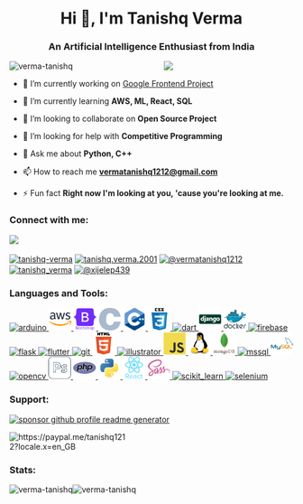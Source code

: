 <h1 align="center">Hi 👋, I'm Tanishq Verma</h1>
<h3 align="center">An Artificial Intelligence Enthusiast from India</h3>
<img align='right' src="https://media.giphy.com/media/M9gbBd9nbDrOTu1Mqx/giphy.gif" width="230">

<p align="left"> <img src="https://komarev.com/ghpvc/?username=verma-tanishq&label=Profile%20views&color=0e75b6&style=flat" alt="verma-tanishq" /> </p>

- 🔭 I’m currently working on [Google Frontend Project](https://github.com/verma-tanishq/HarvardX-CS50W)

- 🌱 I’m currently learning **AWS, ML, React, SQL**

- 👯 I’m looking to collaborate on **Open Source Project**

- 🤝 I’m looking for help with **Competitive Programming**

- 💬 Ask me about **Python, C++**

- 📫 How to reach me **vermatanishq1212@gmail.com**

- ⚡ Fun fact **Right now I'm looking at you, 'cause you're looking at me.**
<!-- BLOG-POST-LIST:START -->
<!-- BLOG-POST-LIST:END -->

<h3 align="left">Connect with me: </h3><img src="https://media.giphy.com/media/LnQjpWaON8nhr21vNW/giphy.gif" width="60">
<p align="left">
<a href="https://linkedin.com/in/tanishq-verma" target="blank"><img align="center" src="https://cdn.jsdelivr.net/npm/simple-icons@3.0.1/icons/linkedin.svg" alt="tanishq-verma" height="30" width="40" /></a>
<a href="https://fb.com/tanishq.verma.2001" target="blank"><img align="center" src="https://cdn.jsdelivr.net/npm/simple-icons@3.0.1/icons/facebook.svg" alt="tanishq.verma.2001" height="30" width="40" /></a>
<a href="https://medium.com/@vermatanishq1212" target="blank"><img align="center" src="https://cdn.jsdelivr.net/npm/simple-icons@3.0.1/icons/medium.svg" alt="@vermatanishq1212" height="30" width="40" /></a>
<a href="https://www.codechef.com/users/tanishq_verma" target="blank"><img align="center" src="https://cdn.jsdelivr.net/npm/simple-icons@3.1.0/icons/codechef.svg" alt="tanishq_verma" height="30" width="40" /></a>
<a href="https://www.hackerrank.com/@xijelep439" target="blank"><img align="center" src="https://cdn.jsdelivr.net/npm/simple-icons@3.0.1/icons/hackerrank.svg" alt="@xijelep439" height="30" width="40" /></a>
</p>

<h3 align="left">Languages and Tools:</h3>
<p align="left"> <a href="https://www.arduino.cc/" target="_blank"> <img src="https://cdn.worldvectorlogo.com/logos/arduino-1.svg" alt="arduino" width="40" height="40"/> </a> <a href="https://aws.amazon.com" target="_blank"> <img src="https://raw.githubusercontent.com/devicons/devicon/master/icons/amazonwebservices/amazonwebservices-original-wordmark.svg" alt="aws" width="40" height="40"/> </a> <a href="https://getbootstrap.com" target="_blank"> <img src="https://raw.githubusercontent.com/devicons/devicon/master/icons/bootstrap/bootstrap-plain-wordmark.svg" alt="bootstrap" width="40" height="40"/> </a> <a href="https://www.cprogramming.com/" target="_blank"> <img src="https://raw.githubusercontent.com/devicons/devicon/master/icons/c/c-original.svg" alt="c" width="40" height="40"/> </a> <a href="https://www.w3schools.com/cpp/" target="_blank"> <img src="https://raw.githubusercontent.com/devicons/devicon/master/icons/cplusplus/cplusplus-original.svg" alt="cplusplus" width="40" height="40"/> </a> <a href="https://www.w3schools.com/css/" target="_blank"> <img src="https://raw.githubusercontent.com/devicons/devicon/master/icons/css3/css3-original-wordmark.svg" alt="css3" width="40" height="40"/> </a> <a href="https://dart.dev" target="_blank"> <img src="https://www.vectorlogo.zone/logos/dartlang/dartlang-icon.svg" alt="dart" width="40" height="40"/> </a> <a href="https://www.djangoproject.com/" target="_blank"> <img src="https://raw.githubusercontent.com/devicons/devicon/master/icons/django/django-original.svg" alt="django" width="40" height="40"/> </a> <a href="https://www.docker.com/" target="_blank"> <img src="https://raw.githubusercontent.com/devicons/devicon/master/icons/docker/docker-original-wordmark.svg" alt="docker" width="40" height="40"/> </a> <a href="https://firebase.google.com/" target="_blank"> <img src="https://www.vectorlogo.zone/logos/firebase/firebase-icon.svg" alt="firebase" width="40" height="40"/> </a> <a href="https://flask.palletsprojects.com/" target="_blank"> <img src="https://www.vectorlogo.zone/logos/pocoo_flask/pocoo_flask-icon.svg" alt="flask" width="40" height="40"/> </a> <a href="https://flutter.dev" target="_blank"> <img src="https://www.vectorlogo.zone/logos/flutterio/flutterio-icon.svg" alt="flutter" width="40" height="40"/> </a> <a href="https://git-scm.com/" target="_blank"> <img src="https://www.vectorlogo.zone/logos/git-scm/git-scm-icon.svg" alt="git" width="40" height="40"/> </a> <a href="https://www.w3.org/html/" target="_blank"> <img src="https://raw.githubusercontent.com/devicons/devicon/master/icons/html5/html5-original-wordmark.svg" alt="html5" width="40" height="40"/> </a> <a href="https://www.adobe.com/in/products/illustrator.html" target="_blank"> <img src="https://www.vectorlogo.zone/logos/adobe_illustrator/adobe_illustrator-icon.svg" alt="illustrator" width="40" height="40"/> </a> <a href="https://developer.mozilla.org/en-US/docs/Web/JavaScript" target="_blank"> <img src="https://raw.githubusercontent.com/devicons/devicon/master/icons/javascript/javascript-original.svg" alt="javascript" width="40" height="40"/> </a> <a href="https://www.linux.org/" target="_blank"> <img src="https://raw.githubusercontent.com/devicons/devicon/master/icons/linux/linux-original.svg" alt="linux" width="40" height="40"/> </a> <a href="https://www.mongodb.com/" target="_blank"> <img src="https://raw.githubusercontent.com/devicons/devicon/master/icons/mongodb/mongodb-original-wordmark.svg" alt="mongodb" width="40" height="40"/> </a> <a href="https://www.microsoft.com/en-us/sql-server" target="_blank"> <img src="https://cdn.worldvectorlogo.com/logos/microsoft-sql-server.svg" alt="mssql" width="40" height="40"/> </a> <a href="https://www.mysql.com/" target="_blank"> <img src="https://raw.githubusercontent.com/devicons/devicon/master/icons/mysql/mysql-original-wordmark.svg" alt="mysql" width="40" height="40"/> </a> <a href="https://opencv.org/" target="_blank"> <img src="https://www.vectorlogo.zone/logos/opencv/opencv-icon.svg" alt="opencv" width="40" height="40"/> </a> <a href="https://www.photoshop.com/en" target="_blank"> <img src="https://raw.githubusercontent.com/devicons/devicon/master/icons/photoshop/photoshop-line.svg" alt="photoshop" width="40" height="40"/> </a> <a href="https://www.php.net" target="_blank"> <img src="https://raw.githubusercontent.com/devicons/devicon/master/icons/php/php-original.svg" alt="php" width="40" height="40"/> </a> <a href="https://www.python.org" target="_blank"> <img src="https://raw.githubusercontent.com/devicons/devicon/master/icons/python/python-original.svg" alt="python" width="40" height="40"/> </a> <a href="https://reactjs.org/" target="_blank"> <img src="https://raw.githubusercontent.com/devicons/devicon/master/icons/react/react-original-wordmark.svg" alt="react" width="40" height="40"/> </a> <a href="https://sass-lang.com" target="_blank"> <img src="https://raw.githubusercontent.com/devicons/devicon/master/icons/sass/sass-original.svg" alt="sass" width="40" height="40"/> </a> <a href="https://scikit-learn.org/" target="_blank"> <img src="https://upload.wikimedia.org/wikipedia/commons/0/05/Scikit_learn_logo_small.svg" alt="scikit_learn" width="40" height="40"/> </a> <a href="https://www.selenium.dev" target="_blank"> <img src="https://raw.githubusercontent.com/detain/svg-logos/780f25886640cef088af994181646db2f6b1a3f8/svg/selenium-logo.svg" alt="selenium" width="40" height="40"/> </a> </p>

<h3 align="left">Support:</h3>
<p align="left">
<a href="https://www.paypal.me/tanishq1212"><img src="https://img.shields.io/badge/support-PayPal-blue?logo=PayPal&style=flat-square&label=Donate" alt="sponsor github profile readme generator" height="50" width="210"/>
<p><a href="https://www.buymeacoffee.com/tanishqverma"> <img align="left" src="https://cdn.buymeacoffee.com/buttons/v2/default-yellow.png" height="50" width="210" alt="https://paypal.me/tanishq1212?locale.x=en_GB" /></a></p><br><br>

<h3 align="left">Stats:</h3>
<p><img align="left" src="https://github-readme-stats.vercel.app/api/top-langs?username=verma-tanishq&show_icons=true&locale=en&layout=compact" alt="verma-tanishq" /></p>

<p>&nbsp;<img align="left" src="https://github-readme-stats.vercel.app/api?username=verma-tanishq&show_icons=true&locale=en" alt="verma-tanishq" /></p>

